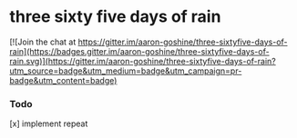# three sixty five days of rain

[![Join the chat at https://gitter.im/aaron-goshine/three-sixtyfive-days-of-rain](https://badges.gitter.im/aaron-goshine/three-sixtyfive-days-of-rain.svg)](https://gitter.im/aaron-goshine/three-sixtyfive-days-of-rain?utm_source=badge&utm_medium=badge&utm_campaign=pr-badge&utm_content=badge)

### Todo

[x] implement repeat

